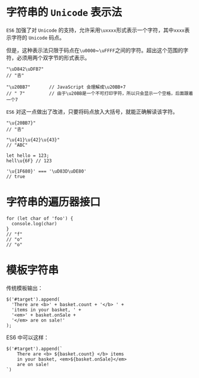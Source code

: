 # 字符串的 `Unicode` 表示法

`ES6` 加强了对 `Unicode` 的支持，允许采用`\uxxxx`形式表示一个字符，其中`xxxx`表示字符的 `Unicode` 码点。

但是，这种表示法只限于码点在`\u0000`~`\uFFFF`之间的字符。超出这个范围的字符，必须用两个双字节的形式表示。

```
"\uD842\uDFB7"
// "𠮷"

"\u20BB7"       // JavaScript 会理解成\u20BB+7
// " 7"         // 由于\u20BB是一个不可打印字符，所以只会显示一个空格，后面跟着一个7
```

`ES6` 对这一点做出了改进，只要将码点放入大括号，就能正确解读该字符。
```
"\u{20BB7}"
// "𠮷"

"\u{41}\u{42}\u{43}"
// "ABC"

let hello = 123;
hell\u{6F} // 123

'\u{1F680}' === '\uD83D\uDE80'
// true
```

# 字符串的遍历器接口
```
for (let char of 'foo') {
  console.log(char)
}
// "f"
// "o"
// "o"
```

# 模板字符串

传统模板输出：
```
$('#target').append(
  'There are <b>' + basket.count + '</b> ' +
  'items in your basket, ' +
  '<em>' + basket.onSale +
  '</em> are on sale!'
);
```
ES6 中可以这样：
```
$('#target').append(`
    There are <b> ${basket.count} </b> items 
    in your basket, <em>${basket.onSale}</em>
    are on sale!
`)
```
